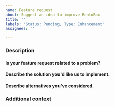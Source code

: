 ```yaml
---
name: Feature request
about: Suggest an idea to improve BentoBox
title: ''
labels: 'Status: Pending, Type: Enhancement'
assignees: ''

---
```


### Description
#### Is your feature request related to a problem?
<!-- A clear and concise description of the problem you're encountering, if any. -->
<!-- Please type below this line. -->

#### Describe the solution you'd like us to implement.
<!-- A clear and concise description of what you want us to do to resolve your problem. -->
<!-- Please type below this line. -->

#### Describe alternatives you've considered.
<!-- A clear and concise description of any alternative solutions or features you've considered. -->
<!-- Please type below this line. -->

### Additional context
<!-- Add any other context or screenshots about the feature request here. -->
<!-- Please type below this line. -->
